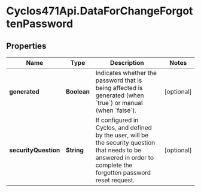 # Cyclos471Api.DataForChangeForgottenPassword

## Properties
Name | Type | Description | Notes
------------ | ------------- | ------------- | -------------
**generated** | **Boolean** | Indicates whether the password that is being affected is generated (when &#x60;true&#x60;) or manual (when &#x60;false&#x60;).  | [optional] 
**securityQuestion** | **String** | If configured in Cyclos, and defined by the user, will be the security question that needs to be answered in order to complete the forgotten password reset request.  | [optional] 


